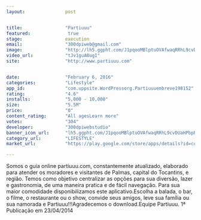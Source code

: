 ```yaml
---
layout:               post


title:                "Partiuuu"
featured:              true
stage:                execution
email:                "300dpiweb@gmail.com"
image:                "http://lh5.ggpht.com/J1pqooMBlptuOVAfwaqRRhL9cvDUaHPbpR18Iis79ctbkyBUWLaXLHFt8pVXnEOWccM=w300"
video_url:            "tJv1guA0ugI"
site:                 "http://www.partiuuu.com"


date:                 "February 6, 2016"
categories:           "Lifestyle"
app_id:               "com.uppsite.WordPressorg.Partiuuuembreve198152"
rating:               "4.6"
installs:             "5,000 - 10,000"
size:                 "5.5M"
price:                "0"
content_rating:       "All agesLearn more"
votes:                "304"
developer:            "300dpiwebstudio"
banner_icon_url:      "lh5.ggpht.com/J1pqooMBlptuOVAfwaqRRhL9cvDUaHPbpR18Iis79ctbkyBUWLaXLHFt8pVXnEOWccM=w300"
category_url:         "LIFESTYLE"
market_url:           "https://play.google.com/store/apps/details?id=com.uppsite.WordPressorg.Partiuuuembreve198152&hl=en"

---
```

Somos o guia online partiuuu.com, constantemente atualizado, elaborado para atender os moradores e visitantes de Palmas, capital do Tocantins, e região. Temos como objetivo centralizar as opções para sua diversão, lazer e gastronomia, de uma maneira pratica e de fácil navegação. Para sua maior comodidade disponibilizamos este aplicativo.Escolha a balada, o bar, o filme, o restaurante ou o show, convide seus amigos, leve sua família ou sua namorada e Partiuuu!!!Agradecemos o download.Equipe Partiuuu.
1ª Publicação em 23/04/2014
  
